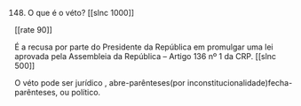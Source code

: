 148. O que é o véto?
[[slnc 1000]]

[[rate 90]]

É a recusa por parte do Presidente da República em promulgar uma lei aprovada pela Assembleia da República – Artigo 136 nº 1 da CRP.
[[slnc 500]]

O véto pode ser jurídico , abre-parênteses(por inconstitucionalidade)fecha-parênteses, ou político.
